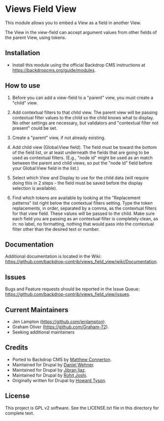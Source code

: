 Views Field View
================

This module allows you to embed a View as a field in another View.

The View in the view-field can accept argument values from other fields of the
parent View, using tokens.


Installation
------------

- Install this module using the official Backdrop CMS instructions at
 https://backdropcms.org/guide/modules.

How to use
----------

1. Before you can add a view-field to a "parent" view, you must create a
   "child" view.

2. Add contextual filters to that child view. The parent view will be passing
   contextual filter values to the child so the child knows what to display. No
   other settings are necessary, but validators and "contextual filter not
   present" could be set.

3. Create a "parent" view, if not already existing.

4. Add child view (Global:View field). The field must be toward the bottom of
   the field list, or at least underneath the fields that are going to be used
   as contextual filters. (E.g., "node id" might be used as an match between
   the parent and child views, so put the "node id" field before your
   Global:View field in the list.)

5. Select which View and Display to use for the child data (will require
   doing this in 2 steps - the field must be saved before the display selection
   is available).

6. Find which tokens are available by looking at the "Replacement patterns"
   list right below the contextual filters setting. Type the token replacements,
   in order, separated by a comma, as the contextual filters for that view
   field. These values will be passed to the child. Make sure each field you
   are passing as an contextual filter is completely clean, as in: no label,
   no formatting, nothing that would pass into the contextual filter other than
   the desired text or number.

Documentation
-------------

Additional documentation is located in the Wiki:
https://github.com/backdrop-contrib/views_field_view/wiki/Documentation.

Issues
------

Bugs and Feature requests should be reported in the Issue Queue:
https://github.com/backdrop-contrib/views_field_view/issues.

Current Maintainers
-------------------

- Jen Lampton (https://github.com/jenlampton).
- Graham Oliver (https://github.com/Graham-72).
- Seeking additional maintainers

Credits
-------

- Ported to Backdrop CMS by [Matthew Connerton](https://github.com/mrconnerton).
- Maintained for Drupal by [Daniel Wehner](https://www.drupal.org/u/dawehner).
- Maintained for Drupal by [Jibran Ijaz](https://www.drupal.org/u/jibran).
- Maintained for Drupal by [Rohit Joshi](https://www.drupal.org/u/joshirohit100).
- Originally written for Drupal by [Howard Tyson](https://www.drupal.org/u/tizzo).

License
-------

This project is GPL v2 software. See the LICENSE.txt file in this directory for
complete text.
